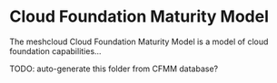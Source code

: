 # Cloud Foundation Maturity Model

The meshcloud Cloud Foundation Maturity Model is a model of cloud foundation capabilities...

TODO: auto-generate this folder from CFMM database?